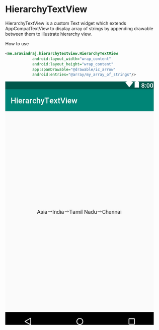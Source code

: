 # HierarchyTextView
HierarchyTextView is a custom Text widget which extends AppCompatTextView to display array of strings by appending drawable between them to illustrate hierarchy view.

How to use

```xml
<me.aravindraj.hierarchytextview.HierarchyTextView
            android:layout_width="wrap_content"
            android:layout_height="wrap_content"
            app:spanDrawable="@drawable/ic_arrow"
            android:entries="@array/my_array_of_strings"/>
 ```
 
![HierarchyImageView](https://raw.githubusercontent.com/aravindrajpalani/HierarchyTextView/master/HierarchyTextView.png)
